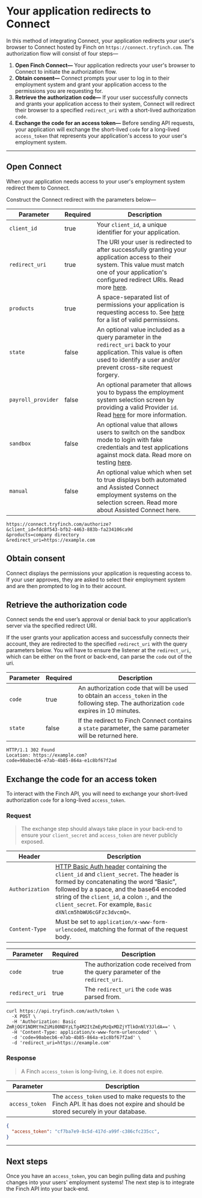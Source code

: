 # Your application redirects to Connect

In this method of integrating Connect, your application redirects your user's browser to Connect hosted by Finch on `https://connect.tryfinch.com`. The authorization flow will consist of four steps—

1. **Open Finch Connect—** Your application redirects your user's browser to Connect to initiate the authorization flow.
2. **Obtain consent—** Connect prompts your user to log in to their employment system and grant your application access to the permissions you are requesting for. 
3. **Retrieve the authorization code—** If your user successfully connects and grants your application access to their system, Connect will redirect their browser to a specified `redirect_uri` with a short-lived authorization `code`.
4. **Exchange the code for an access token—** Before sending API requests, your application will exchange the short-lived `code` for a long-lived `access_token` that represents your application's access to your user's employment system.

---



## Open Connect
When your application needs access to your user's employment system redirect them to Connect.

Construct the Connect redirect with the parameters below—

<!--
type: tab
title: Parameters
-->
Parameter | Required | Description
---------|----------|---------
 `client_id` | true | Your `client_id`, a unique identifier for your application.
 `redirect_uri` | true | The URI your user is redirected to after successfully granting your application access to their system. This value must match one of your application's configured redirect URIs. Read more [here](../../Development-Guides/Redirect-URIs.md).
 `products` | true | A space-separated list of permissions your application is requesting access to. See [here](../../Development-Guides/Permissions.md) for a list of valid permissions.
 `state` | false | An optional value included as a query parameter in the `redirect_uri` back to your application. This value is often used to identify a user and/or prevent cross-site request forgery.
 `payroll_provider` | false | An optional parameter that allows you to bypass the employment system selection screen by providing a valid Provider `id`. Read [here](../../Development-Guides/Providers.md) for more information.
 `sandbox` | false | An optional value that allows users to switch on the sandbox mode to login with fake credentials and test applications against mock data. Read more on testing [here](../../Development-Guides/Testing.md).
 `manual` | false | An optional value which when set to true displays both automated and Assisted Connect employment systems on the selection screen. Read more about Assisted Connect here.

<!--
type: tab
title: Example
-->
```curl
https://connect.tryfinch.com/authorize?
&client_id=fdc8f543-bfb2-4463-883b-fa234106ca9d
&products=company directory
&redirect_uri=https://example.com
```
<!-- type: tab-end -->

## Obtain consent
Connect displays the permissions your application is requesting access to. If your user approves, they are asked to select their employment system and are then prompted to log in to their account.

## Retrieve the authorization code

Connect sends the end user’s approval or denial back to your application’s server via the specified redirect URI.

If the user grants your application access and successfully connects their account, they are redirected to the specified `redirect_uri` with the query parameters below. You will have to ensure the listener at the `redirect_uri`, which can be either on the front or back-end, can parse the `code` out of the uri. 

<!--
type: tab
title: Parameters
-->
Parameter | Required | Description
---------|----------|---------
 `code` | true | An authorization code that will be used to obtain an `access_token` in the following step. The authorization `code` expires in 10 minutes.
 `state` | false | If the redirect to Finch Connect contains a `state` parameter, the same parameter will be returned here.

<!--
type: tab
title: Example
-->
```curl
HTTP/1.1 302 Found
Location: https://example.com?
code=90abecb6-e7ab-4b85-864a-e1c8bf67f2ad
```
<!-- type: tab-end -->


## Exchange the code for an access token
To interact with the Finch API, you will need to exchange your short-lived authorization `code` for a long-lived `access_token`. 


### Request

<!-- theme: danger -->
> The exchange step should always take place in your back-end to ensure your `client_secret` and `access_token` are never publicly exposed.

<!--
type: tab
title: Headers
-->
Header | Description
-------|--------------
`Authorization` | [HTTP Basic Auth header](https://en.wikipedia.org/wiki/Basic_access_authentication#Client_side) containing the `client_id` and `client_secret`. The header is formed by concatenating the word “Basic”, followed by a space, and the base64 encoded string of the `client_id`, a colon `:`, and the `client_secret`. For example, `Basic dXNlcm5hbWU6cGFzc3dvcmQ=`.
`Content-Type` | Must be set to `application/x-www-form-urlencoded`, matching the format of the request body.

<!--
type: tab
title: Body
-->
Parameter | Required | Description
----------|----------|-------------
`code` | true | The authorization code received from the query parameter of the `redirect_uri`.
`redirect_uri` | true | The `redirect_uri` the `code` was parsed from.

<!--
type: tab
title: Example
-->
```shell
curl https://api.tryfinch.com/auth/token \
  -X POST \
  -H 'Authorization: Basic ZmRjOGY1NDMtYmZiMi00NDYzLTg4M2ItZmEyMzQxMDZjYTlkOnNlY3JldA==' \
  -H 'Content-Type: application/x-www-form-urlencoded' \
  -d 'code=90abecb6-e7ab-4b85-864a-e1c8bf67f2ad' \
  -d 'redirect_uri=https://example.com'
```
<!-- type: tab-end -->

### Response
<!-- theme: success -->
> A Finch `access_token` is long-living, i.e. it does not expire.

<!--
type: tab
title: Schema
-->
Parameter | Description
----------|-------------
`access_token` | The `access_token` used to make requests to the Finch API. It has does not expire and should be stored securely in your database.

<!--
type: tab
title: Example
-->
```json
{
  "access_token": "cf7ba7e9-8c5d-417d-a99f-c386cfc235cc",
}
```
<!-- type: tab-end -->

---

## Next steps
Once you have an `access_token`, you can begin pulling data and pushing changes into your users' employment systems! The next step is to integrate the Finch API into your back-end.
